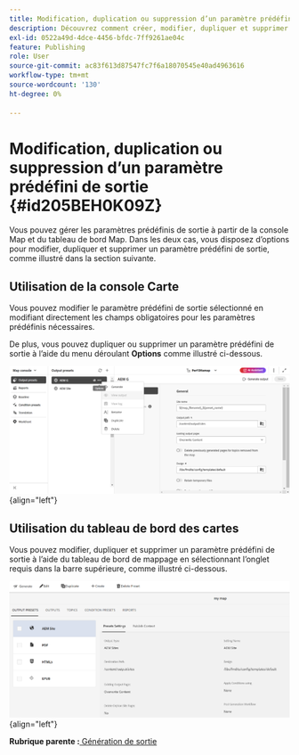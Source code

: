 ```yaml
---
title: Modification, duplication ou suppression d’un paramètre prédéfini de sortie
description: Découvrez comment créer, modifier, dupliquer et supprimer un paramètre prédéfini de sortie personnalisé dans AEM Guides.
exl-id: 0522a49d-4dce-4456-bfdc-7ff9261ae04c
feature: Publishing
role: User
source-git-commit: ac83f613d87547fc7f6a18070545e40ad4963616
workflow-type: tm+mt
source-wordcount: '130'
ht-degree: 0%

---
```


# Modification, duplication ou suppression d’un paramètre prédéfini de sortie {#id205BEH0K09Z}

Vous pouvez gérer les paramètres prédéfinis de sortie à partir de la console Map et du tableau de bord Map. Dans les deux cas, vous disposez d’options pour modifier, dupliquer et supprimer un paramètre prédéfini de sortie, comme illustré dans la section suivante.

## Utilisation de la console Carte

Vous pouvez modifier le paramètre prédéfini de sortie sélectionné en modifiant directement les champs obligatoires pour les paramètres prédéfinis nécessaires.

De plus, vous pouvez dupliquer ou supprimer un paramètre prédéfini de sortie à l’aide du menu déroulant **Options** comme illustré ci-dessous.


![](images/delete-preset-map-console.png){align="left"}


## Utilisation du tableau de bord des cartes

Vous pouvez modifier, dupliquer et supprimer un paramètre prédéfini de sortie à l’aide du tableau de bord de mappage en sélectionnant l’onglet requis dans la barre supérieure, comme illustré ci-dessous.

![](images/create-new-preset-map-dashboard-new.png){align="left"}



**Rubrique parente :**[ Génération de sortie](generate-output.md)
